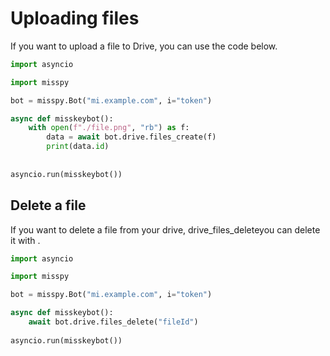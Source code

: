 # Uploading files
If you want to upload a file to Drive, you can use the code below.

```python
import asyncio

import misspy

bot = misspy.Bot("mi.example.com", i="token")

async def misskeybot():
    with open(f"./file.png", "rb") as f:
        data = await bot.drive.files_create(f)
        print(data.id)
        
    
asyncio.run(misskeybot())
```

## Delete a file 

If you want to delete a file from your drive, drive_files_deleteyou can delete it with .
```python
import asyncio

import misspy

bot = misspy.Bot("mi.example.com", i="token")

async def misskeybot():
    await bot.drive.files_delete("fileId")
    
asyncio.run(misskeybot())
```